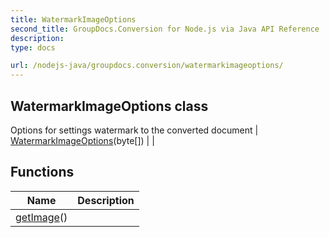 ```yaml
---
title: WatermarkImageOptions
second_title: GroupDocs.Conversion for Node.js via Java API Reference
description: 
type: docs

url: /nodejs-java/groupdocs.conversion/watermarkimageoptions/
---
```


## WatermarkImageOptions class
Options for settings watermark to the converted document
| [WatermarkImageOptions](watermarkimageoptions)(byte[]) |  |

## Functions

| Name | Description |
| --- | --- |
| [getImage](getimage)() |  |

